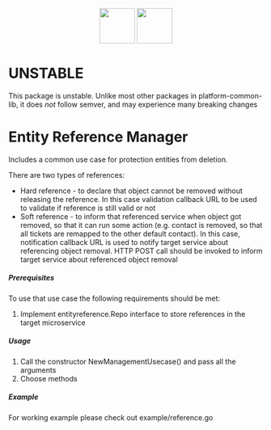 <p align="center">
<img height=70px src="docs/images/logo.png">
<img height=70px src="docs/images/Go-Logo_Blue.png">
</p>

# UNSTABLE

This package is unstable. Unlike most other packages in platform-common-lib, it does *not* follow semver, and may experience many breaking changes

# Entity Reference Manager

Includes a common use case for protection entities from deletion.

There are two types of references:

- Hard reference - to declare that object cannot be removed without releasing the reference. In this case validation
callback URL to be used to validate if reference is still valid or not
- Soft reference - to inform that referenced service when object got removed, so that it can run some action (e.g.
  contact is removed, so that all tickets are remapped to the other default contact). In this case, notification callback URL is used to notify target service about referencing object removal. HTTP POST call should be invoked to inform target service about referenced object removal

##### Prerequisites

To use that use case the following requirements should be met:
1. Implement entityreference.Repo interface to store references in the target microservice

##### Usage

1. Call the constructor NewManagementUsecase() and pass all the arguments
2. Choose methods

##### Example

For working example please check out example/reference.go
